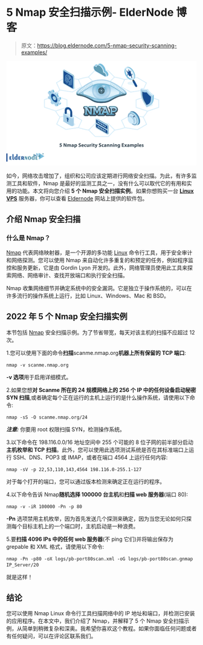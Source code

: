 # 5 Nmap 安全扫描示例- ElderNode 博客

> 原文：<https://blog.eldernode.com/5-nmap-security-scanning-examples/>

![5 Nmap Security Scanning Examples](img/78e44e13ab8109cfb30d3fb689b69564.png)

如今，网络攻击增加了，组织和公司应该定期进行网络安全扫描。为此，有许多监测工具和软件，Nmap 是最好的监测工具之一，没有什么可以取代它的有用和实用的功能。本文将向您介绍 **5 个 Nmap 安全扫描实例**。如果你想购买一台 [**Linux VPS**](https://eldernode.com/linux-vps/) 服务器，你可以查看 [Eldernode](https://eldernode.com/) 网站上提供的软件包。

## **介绍 Nmap 安全扫描**

### **什么是 Nmap？**

[Nmap](https://blog.eldernode.com/install-nmap-on-linux/) 代表网络映射器，是一个开源的多功能 [Linux](https://blog.eldernode.com/tag/linux/) 命令行工具，用于安全审计和网络探测。您可以使用 Nmap 来自动化许多重复的和预定的任务，例如程序监控和服务更新，它是由 Gordin Lyon 开发的。此外，网络管理员使用此工具来探索网络、网络审计、查找开放端口和执行安全扫描。

Nmap 收集网络细节并确定系统中的安全漏洞。它是独立于操作系统的，可以在许多流行的操作系统上运行，比如 Linux、Windows、Mac 和 BSD。

## **2022 年 5 个 Nmap 安全扫描实例**

本节包括 [Nmap](https://blog.eldernode.com/tag/nmap/) 安全扫描示例。为了节省带宽，每天对该主机的扫描不应超过 12 次。

1.您可以使用下面的命令**扫描**scanme.nmap.org**机器上所有保留的 TCP 端口**:

```
nmap -v scanme.nmap.org
```

**-v 选项**用于启用详细模式。

2.如果您想**对 Scanme 所在的 24 规模网络上的 256 个 IP 中的任何设备启动秘密 SYN 扫描**,或者确定每个正在运行的主机上运行的是什么操作系统，请使用以下命令:

```
nmap -sS -O scanme.nmap.org/24
```

***注意:*** 你要用 root 权限扫描 SYN，检测操作系统。

3.以下命令在 198.116.0.0/16 地址空间中 255 个可能的 8 位子网的前半部分启动**主机枚举和 TCP 扫描**。此外，您可以使用此选项测试系统是否在其标准端口上运行 SSH、DNS、POP3 或 IMAP，或者在端口 4564 上运行任何内容:

```
nmap -sV -p 22,53,110,143,4564 198.116.0-255.1-127
```

对于每个打开的端口，您可以通过版本检测来确定正在运行的程序。

4.以下命令告诉 Nmap**随机选择 100000 台主机**和**扫描 web 服务器**(端口 80):

```
nmap -v -iR 100000 -Pn -p 80
```

**-Pn** 选项禁用主机枚举，因为首先发送几个探测来确定，因为当您无论如何只探测每个目标主机上的一个端口时，主机启动是一种浪费。

5.要**扫描 4096 IPs 中的任何 web 服务器**(不 ping 它们)并将输出保存为 grepable 和 XML 格式，请使用以下命令:

```
nmap -Pn -p80 -oX logs/pb-port80scan.xml -oG logs/pb-port80scan.gnmap IP_Server/20
```

就是这样！

## 结论

您可以使用 Nmap Linux 命令行工具扫描网络中的 IP 地址和端口，并检测已安装的应用程序。在本文中，我们介绍了 Nmap，并解释了 5 个 Nmap 安全扫描示例，从简单到稍微复杂和深奥。我希望你喜欢这个教程。如果你面临任何问题或者有任何疑问，可以在评论区联系我们。
